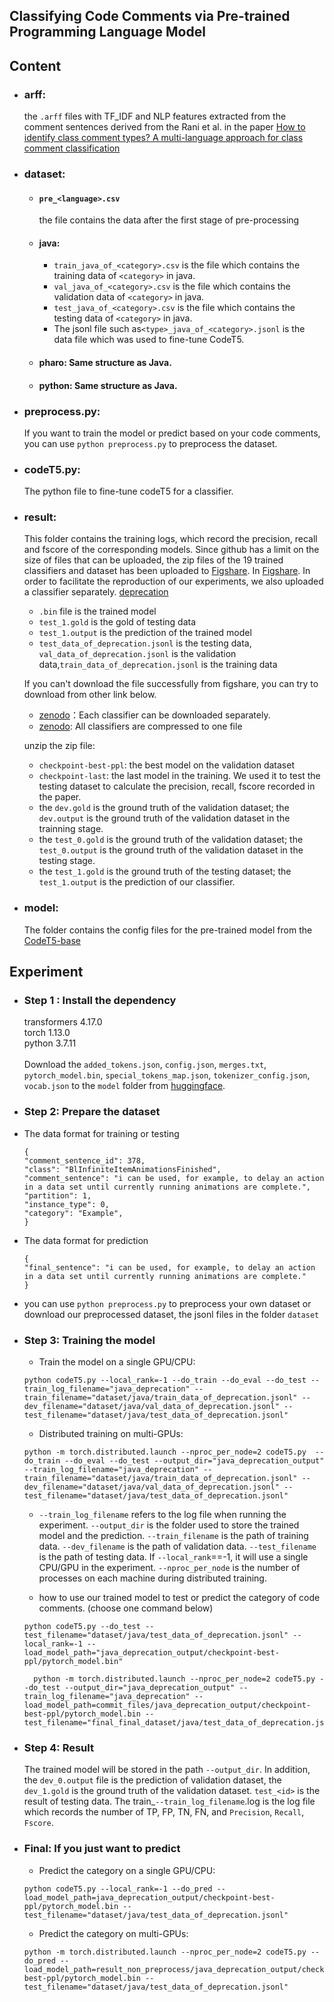 ## Classifying Code Comments via Pre-trained Programming Language Model


## Content
- ### arff: 
    the `.arff` files with TF_IDF and NLP features extracted from the comment sentences derived from the  Rani et al. in the paper [How to identify class comment types? A multi-language approach for class comment classification](https://www.sciencedirect.com/science/article/pii/S0164121221001448)
- ### dataset:
  - #### `pre_<language>.csv`
    the file contains the data after the first stage of pre-processing
  - #### java: 
    - `train_java_of_<category>.csv` is the file which contains the training data of `<category>` in java.
    - `val_java_of_<category>.csv` is the file which contains the validation  data of `<category>` in java.
    - `test_java_of_<category>.csv` is the file which contains the testing data of `<category>` in java.
    - The jsonl file such as`<type>_java_of_<category>.jsonl` is the data file which was used to fine-tune CodeT5.
  - #### pharo: Same structure as Java.
  - #### python: Same structure as Java.
- ### preprocess.py: 
    If you want to train the model or predict based on your code comments, you can use `python preprocess.py` to preprocess the dataset. 
- ### codeT5.py: 
    The python file to fine-tune codeT5 for a classifier.
- ### result: 
    This folder contains the training logs, which record the precision, recall  and fscore of the corresponding models. Since github has a limit on the size of files that can be uploaded, the zip files of the 19 trained classifiers and dataset has been uploaded to [Figshare](https://figshare.com/articles/dataset/Classifier_zip/22083500). 
    In [Figshare](https://figshare.com/articles/dataset/java_deprecation/22084031). 
    In order to facilitate the reproduction of our experiments, we also uploaded a classifier separately. [deprecation](https://figshare.com/articles/dataset/java_deprecation/22084031)
    - `.bin` file is the trained model
    - `test_1.gold` is the gold of testing data
    - `test_1.output` is the prediction of the trained model
    - `test_data_of_deprecation.jsonl` is the testing data,  `val_data_of_deprecation.jsonl` is the validation data,`train_data_of_deprecation.jsonl` is the training data
    
    If you can't download the file successfully from figshare, you can try to download from other link below.
    - [zenodo](https://www.zenodo.org/record/7659286#.Y_Q973ZBzEY)：Each classifier can be downloaded separately.
    - [zenodo](https://www.zenodo.org/record/7659231#.Y_Q_t3ZBzEY): All classifiers are compressed to one file
    
    unzip the zip file:

    - `checkpoint-best-ppl`: the best model on the validation dataset
    - `checkpoint-last`: the last model in the training. We used it to test the testing dataset to calculate the precision, recall, fscore recorded in the paper.
    - the `dev.gold` is the ground truth of the validation dataset; the `dev.output` is the ground truth of the validation dataset in the trainning stage. 
    - the `test_0.gold` is the ground truth of the validation dataset; the `test_0.output` is the ground truth of the validation dataset in the testing stage.
    - the `test_1.gold` is the ground truth of the testing dataset; the `test_1.output` is the prediction of our classifier.
    

- ### model:
  The folder contains the config files for the pre-trained model from the [CodeT5-base](https://huggingface.co/Salesforce/codet5-base/tree/main)

## Experiment
- ### Step 1 : Install the dependency
  transformers 4.17.0  
  torch 1.13.0 \
  python 3.7.11 \
  \
  Download the `added_tokens.json`, `config.json`, `merges.txt`, `pytorch_model.bin`, `special_tokens_map.json`, `tokenizer_config.json`, `vocab.json` to the `model` folder from [huggingface](https://huggingface.co/Salesforce/codet5-base/tree/main).
- ### Step 2: Prepare the dataset 
- The data format for training or testing
  ```
  {
  "comment_sentence_id": 378,
  "class": "BlInfiniteItemAnimationsFinished",
  "comment_sentence": "i can be used, for example, to delay an action in a data set until currently running animations are complete.",
  "partition": 1,
  "instance_type": 0,
  "category": "Example",
  }
  ```
- The data format for prediction 
  ```
  {
  "final_sentence": "i can be used, for example, to delay an action in a data set until currently running animations are complete."
  }
  ```
- you can use `python preprocess.py` to preprocess your own dataset or download our preprocessed dataset, the jsonl files in the folder `dataset`
- ### Step 3: Training the model
    - Train the model on a single GPU/CPU:
    ```commandline
    python codeT5.py --local_rank=-1 --do_train --do_eval --do_test --train_log_filename="java_deprecation" --train_filename="dataset/java/train_data_of_deprecation.jsonl" --dev_filename="dataset/java/val_data_of_deprecation.jsonl" --test_filename="dataset/java/test_data_of_deprecation.jsonl"
    ```
  
    - Distributed training on multi-GPUs: 
    ```commandline
    python -m torch.distributed.launch --nproc_per_node=2 codeT5.py  --do_train --do_eval --do_test --output_dir="java_deprecation_output" --train_log_filename="java_deprecation" --train_filename="dataset/java/train_data_of_deprecation.jsonl" --dev_filename="dataset/java/val_data_of_deprecation.jsonl" --test_filename="dataset/java/test_data_of_deprecation.jsonl"
    ```    
    - `--train_log_filename` refers to the log file when running the experiment. `--output_dir` is the folder used to store the trained model and the prediction. `--train_filename` is the path of training data. `--dev_filename` is the path of validation data.  `--test_filename` is the path of testing data. If `--local_rank`==-1, it will  use a single CPU/GPU in the experiment. `--nproc_per_node` is the number of processes on each machine during distributed training.
  
    - how to use our trained model to test or predict the category of code comments. (choose one command below)
    ```commandline
    python codeT5.py --do_test --test_filename="dataset/java/test_data_of_deprecation.jsonl" --local_rank=-1 --load_model_path="java_deprecation_output/checkpoint-best-ppl/pytorch_model.bin"
  ```
  
  ```commandline
    python -m torch.distributed.launch --nproc_per_node=2 codeT5.py --do_test --output_dir="java_deprecation_output" --train_log_filename="java_deprecation" --load_model_path=commit_files/java_deprecation_output/checkpoint-best-ppl/pytorch_model.bin --test_filename="final_final_dataset/java/test_data_of_deprecation.jsonl"
  ```
- ### Step 4: Result
  The trained model will be stored in the path `--output_dir`. In addition, the `dev_0.output` file is the prediction of validation dataset, the `dev_1.gold` is the ground truth of the validation dataset. `test_<id>` is the result of testing data. The train_`--train_log_filename`.log is the log file which records the number of TP, FP, TN, FN, and `Precision`, `Recall`, `Fscore`.

- ### Final: If you just want to predict
    - Predict the category on a single GPU/CPU:
    ``` commandline
    python codeT5.py --local_rank=-1 --do_pred --load_model_path=java_deprecation_output/checkpoint-best-ppl/pytorch_model.bin --test_filename="dataset/java/test_data_of_deprecation.jsonl"
    ```  

  - Predict the category on multi-GPUs:
  ```commandline
  python -m torch.distributed.launch --nproc_per_node=2 codeT5.py --do_pred --load_model_path=result_non_preprocess/java_deprecation_output/checkpoint-best-ppl/pytorch_model.bin --test_filename="dataset/java/test_data_of_deprecation.jsonl"
   ```
  

  
        



